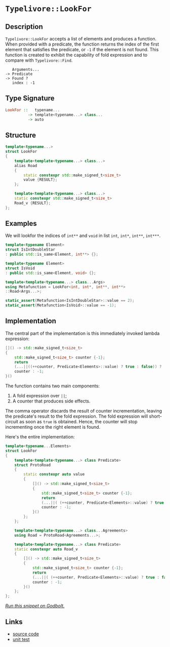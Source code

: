 <!-- Copyright 2024 Feng Mofan
SPDX-License-Identifier: Apache-2.0 -->

# `Typelivore::LookFor`

## Description

`Typelivore::LookFor` accepts a list of elements and produces a function.
When provided with a predicate, the function returns the index of the first element that satisfies the predicate, or `-1` if the element is not found.
This function is created to exhibit the capability of fold expression and to compare with `Typelivore::Find`.
<pre><code>   Arguments...
-> Predicate
-> Found ?
   index : -1</code></pre>

## Type Signature

```Haskell
LookFor ::   typename...
          -> template<typename...> class...
          -> auto
```

## Structure

```C++
template<typename...>
struct LookFor
{
    template<template<typename...> class...>
    alias Road
    {
        static constexpr std::make_signed_t<size_t>
        value {RESULT};
    };

    template<template<typename...> class...>
    static constexpr std::make_signed_t<size_t>
    Road_v {RESULT};
};
```

## Examples

We will lookfor the indices of `int**` and `void` in list `int`, `int*`, `int**`, `int***`.

```C++
template<typename Element>
struct IsIntDoubleStar
: public std::is_same<Element, int**> {};

template<typename Element>
struct IsVoid
: public std::is_same<Element, void> {};

template<template<typename...> class...Args>
using Metafunction = LookFor<int, int*, int**, int**>
::Road<Args...>;

static_assert(Metafunction<IsIntDoubleStar>::value == 2);
static_assert(Metafunction<IsVoid>::value == -1);
```

## Implementation

The central part of the implementation is this immediately invoked lambda expression:

```C++
[]() -> std::make_signed_t<size_t>
{
    std::make_signed_t<size_t> counter {-1};
    return
    (...||((++counter, Predicate<Elements>::value) ? true : false)) ? 
    counter : -1;
}()
```

The function contains two main components:

1. A fold expression over `||`;
2. A counter that produces side effects.

The comma operator discards the result of counter incrementation, leaving the predicate's result to the fold expression.
The fold expression will short-circuit as soon as `true` is obtained.
Hence, the counter will stop incrementing once the right element is found.

Here's the entire implementation:

```C++
template<typename...Elements>
struct LookFor
{
    template<template<typename...> class Predicate>
    struct ProtoRoad
    {
        static constexpr auto value
        {
            []() -> std::make_signed_t<size_t>
            {
                std::make_signed_t<size_t> counter {-1};
                return
                (...||( (++counter, Predicate<Elements>::value) ? true : false)) ? 
                counter : -1;
            }()
        };
    };

    template<template<typename...> class...Agreements>
    using Road = ProtoRoad<Agreements...>;

    template<template<typename...> class Predicate>
    static constexpr auto Road_v
    {
        []() -> std::make_signed_t<size_t>
        {
            std::make_signed_t<size_t> counter {-1};
            return
            (...||( (++counter, Predicate<Elements>::value) ? true : false)) ? 
            counter : -1;
        }()
    };
};
```

[*Run this snippet on Godbolt.*](https://godbolt.org/#z:OYLghAFBqd5QCxAYwPYBMCmBRdBLAF1QCcAaPECAMzwBtMA7AQwFtMQByARg9KtQYEAysib0QXACx8BBAKoBnTAAUAHpwAMvAFYTStJg1DIApACYAQuYukl9ZATwDKjdAGFUtAK4sGIAMwA7KSuADJ4DJgAcj4ARpjEIJIAbKQADqgKhE4MHt6%2BAcEZWY4C4ZExLPGJKbaY9qUMQgRMxAR5Pn5BdQ05za0E5dFxCUmpCi1tHQXdEwNDldVjAJS2qF7EyOwc5v4RyN5YANQm/m5ejrSEAJ6n2CYaAIK7%2B4eYJ2fIE%2BhYVHcPzyeBEwLDSBmBpzcBGuaUYrEwADokdh6GxBAp/k8JsQvA4jqFUKgANYAMRIAJMgSsTyOtKOwNB4MwkIZYKYELO0NhzDYSIRdyOByYCgUR2UxEw%2BFEHPuNLp2NxBDFxFQRAASqgmOgAXSTlSdbr5S1HMhBQIJphVGliEcmBdUEcAG5iLzMuWGvXUx4ej0mACsVj9ABEIMsjgBaAXfEAgFhMImYAD6WWAkXQiYIkKyAC8k5n/LLvT7dZSvcXi9HY/Gkym0xms3hc/WC2avIIEp7w1xKUHTmXyx6JQQNgwDQPdRA%2BZS3NOIEcINZrGg28CyMrJXhpcyziiQYwCBiCzHnd5MGHTiT6Tj3iAjlQxEpluf/Jex%2BPacv2zbb12%2B2/iz2ob/nSPZ/u6eq9v4XpvqyTIsiCbIclCMJwrySICkKIp8o8wASnu6KYkWtJeFkRhHBqWofEGyqqqgFHamcOF4WiB5TgWYGAkR9IIXBnI8ey27Idy8JsdggoGCK65SgJhG6nMJpmgwFpWjadpEORmrpo6b6lsBtL%2BoGIZhpGLaVnGCbJngqaSs2bg5nmsk%2Brp4EVgQ6AxuZNZWXW%2BZ2Y2Dktp%2Bq6dt2gSQf2A5DiOemGpO6GBDOCVzgulhLusX6kFJm4yTuqL7oe2DHi6Z4fJeBDXkct73rQj7Pq%2BLk%2BkFHY/t2UExYByw6WFHGgW1TwAgA9AAVCNo1jQNg2jQAKtgQhTaNE1PMNY0rYtnEvAwBxeMckIXHQNyEQCsE5UJqHvLuLGEQqeIAJIKDdghBussT0P0xAAreaReC9m5HJWeAKMm8KQhd%2B6ZREBAjQKundX1nHHUhXJnUcoOCFd5WKkcd0AGqoHg2pPJ931XKa/2AwowO5fhBCZY6eMMWJMPhRSQL8YjbOCUjPKIuhgUSQo2HEMABUAiRETAEcACymAtFQbYODkVH4oSpLkmcEPg4IQ2a5D2tHBDUPsYTID0ZCjxCwLvP3HDALyZuibCkobQQNLsvy40kJ3Q9BBPcTmBvXcRWnlRpzUWYnVw3byAOyKCQEC7MtMHLm0e2cOP04HIAnq6If%2BNRXYRxYHCrLQnB%2BrwfjcLwqCcDOqWWH96ybO8uw8KQBCaMXqxEiAfqBAi/gABzJIE/gjxoQ%2BjwAnP4%2BicJIvAsBIGgaKQldaKQNccLwCggKvHccFoqxwLAMCICA6wEF9NMUBAaCgnQCRRPCnCqMP4bJJIRzAMgppSAiZheAbiIMQfGeh%2BCCBEGIdgUgZCCEUCodQh8dB6AAO7ECYGkTgPAS5lwrp3TenAADyFxr5HFQFQI4b9kgfy/j/P%2BkgAHzg8A/egNpW7LF4AfI%2BpAIBIHvmkR%2BZBb4CKESAYAUgzB8DoKuXeEBYgENiBEVo1xsG8CUcwYg1wiGxG0JgBwajSD3xYkQhgtBVHINIFgWIXhgBuDEDVQxWA4xGHEJY/AEoFaOkwLvSxlp9EXG2G3CG9QCFXFiBgrRHgsAEPKngJeVdSDeOILETImAgwgkMMAK4RhO6rCoAYYW2M8CYFQUQ7khiIHCFEOIWBVSEFqAIboLg%2BgskoEXJYfQeBYi70gKsVAaRGi%2BPDN8UOph64WDMBvVAyTQFYF6aGHo%2BjGguAYO4TwnQ9BhAiMMKoowWnFGyAIaYfgDmZCOQwBYIxEgtLsMsvokx2gbIKLc%2Bo9yBBvUGDsxY%2BzbCPJOXoOYbQrl7JuasBQTctgSFwRwcua8CFbyoe/T%2B39f5HH/mYecuBCAkBOGYfwXBOHtzyasBAmAtSjEWT3SQ/gEQz0CJIDQkgzApBXn6ZIU854cAXqQJeBKETJC4MkQeU9B5Cr9JILgfoZ6pHXtXTgO897EuQcfM%2BfCL6kIuOQSgoi2HPzYJwVoLBHSBHDEwcSWT0VTwRFwBEG9gEkDAS0qpUDanSHqUoRpljdBSPQZgtRMK4VysIRwEhV8LjkMoUak1ZqLVkS4Na21GhmGoFYR2XY4cuF5N4fw1Ngi2HarvnmsR0bTVCiMAmrgq8aC0FkZQBRliNEqMMU2rROi9EGMScY/cpjzEEOsbY%2BxtBHGJOcVktxG8PH3O8b4%2B1qgAnAkMSE0uljwmROuNE7YG84kJLbsk1JSgMkuOyeLbNBSmBFJKWUipiSXU1Jge62QDSkEbx9a03J4yrCdPCQs/pgycjDNGXnT91gpnV1mfjHx8BwVvIVs4CArgAUtO2RUa5ehDmNCQ%2Bkc5jQQVLFeb0D5/znmnKWXBpojy8O/KBU8/IpGaNUbBWsDYULCVcqDQizgtpiDGtNea8tEsE02rtVi/AIC8UEqJdwrupAyUUsSIsldPK%2BXWqZYEaVgRR7MpSJK%2BFlit6Kv3tmk%2B59L7X0Lbqp%2BL8OBGpRSwBQjpTSOiE0yCYQCxOOvcs62QrqH1wPkJ6l9KDZ5%2BqwVXQN%2BD9PEM1UqCh3GWB2Yc05lzAkJgprTew/F/gpPGdzRlizxa2FZ2QGkNIiZnNT0TK5ggDseOf2kbWhIciG0b1bRYtubX23LMMd2wQvaLGTswDYuxDjfFtzHa4rdvAp1eKg34%2BdyBAlLvbCujea6VGbtiaA3dvB91pKPeO09Kq%2BCFIUMU0p5TGCVJ8/eiQj74GBaaQEd9xgOk2B/dBze/7zScAGtGEDlgwObwg/Mz7dzyOrPWXRrZazGPoZwzkLDGGchw4I%2B8ijAwsPg8aJ81HfzMckcBZR75aG2MQpYzAiLenplcds1/ezjmnQpeBGliA2LxMcKzSq0l5KsAKZhcpkAZhrX%2BH8H6P0TKq0TyCMK6n8rt62CVdJp8pBqVmAFVwfwZhkha6noK7XGhggrv8JFmnCvlcwsAXLkNXOj6rGSVkZwkggA)

## Links

- [source code](../../../../conceptrodon/typelivore/look_for.hpp)
- [unit test](../../../../tests/unit/typelivore/look_for.test.hpp)
